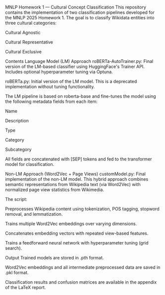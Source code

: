 MNLP Homework 1 — Cultural Concept Classification
This repository contains the implementation of two classification pipelines developed for the MNLP 2025 Homework 1. The goal is to classify Wikidata entities into three cultural categories:

Cultural Agnostic

Cultural Representative

Cultural Exclusive

Contents
Language Model (LM) Approach
roBERTa-AutoTrainer.py: Final version of the LM-based classifier using HuggingFace's Trainer API. Includes optional hyperparameter tuning via Optuna.

roBERTa.py: Initial version of the LM model. This is a deprecated implementation without tuning functionality.

The LM pipeline is based on roberta-base and fine-tunes the model using the following metadata fields from each item:

Name

Description

Type

Category

Subcategory

All fields are concatenated with [SEP] tokens and fed to the transformer model for classification.

Non-LM Approach (Word2Vec + Page Views)
customModel.py: Final implementation of the non-LM model. This hybrid approach combines semantic representations from Wikipedia text (via Word2Vec) with normalized page view statistics from Wikimedia.

The script:

Preprocesses Wikipedia content using tokenization, POS tagging, stopword removal, and lemmatization.

Trains multiple Word2Vec embeddings over varying dimensions.

Concatenates embedding vectors with repeated view-based features.

Trains a feedforward neural network with hyperparameter tuning (grid search).

Output
Trained models are stored in .pth format.

Word2Vec embeddings and all intermediate preprocessed data are saved in .pkl format.

Classification results and confusion matrices are available in the appendix of the LaTeX report.
